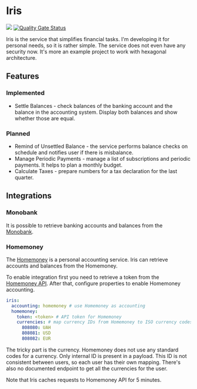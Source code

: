 Iris
====

![](https://github.com/dimasmith/iris/workflows/CI/badge.svg)
[![Quality Gate Status](https://sonarcloud.io/api/project_badges/measure?project=dimasmith_iris&metric=alert_status)](https://sonarcloud.io/dashboard?id=dimasmith_iris)

Iris is the service that simplifies financial tasks.
I'm developing it for personal needs, so it is rather simple. The service does not even have any security now. It's more an example project to work with hexagonal architecture.

## Features
### Implemented
* Settle Balances - check balances of the banking account and the balance in the accounting system. Display both balances and show whether those are equal.

### Planned
* Remind of Unsettled Balance - the service performs balance checks on schedule and notifies user if there is misbalance.
* Manage Periodic Payments - manage a list of subscriptions and periodic payments. It helps to plan a monthly budget.
* Calculate Taxes - prepare numbers for a tax declaration for the last quarter.

## Integrations
### Monobank
It is possible to retrieve banking accounts and balances from the [Monobank](https://monobank.ua).

### Homemoney
The [Homemoney](https://homemoney.ua) is a personal accounting service. 
Iris can retrieve accounts and balances from the Homemoney.

To enable integration first you need to retrieve a token from the [Homemoney API](https://homemoney.ua/api/).
After that, configure properties to enable Homemoney accounting.

```yaml
iris:
  accounting: homemoney # use Homemoney as accounting
  homemoney:
    token: <token> # API token for Homemoney
    currencies: # map currency IDs from Homemoney to ISO currency codes
      808080: UAH  
      808081: USD  
      808082: EUR  
```
The tricky part is the currency. 
Homemoney does not use any standard codes for a currency.
Only internal ID is present in a payload. 
This ID is not consistent between users, so each user has their own mapping.
There's also no documented endpoint to get all the currencies for the user.

Note that Iris caches requests to Homemoney API for 5 minutes. 